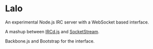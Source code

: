 # Lalo

An experimental Node.js IRC server with a WebSocket based interface.

A mashup between [IRCd.js](git://github.com/alexyoung/ircd.js.git) and [SocketStream](https://github.com/socketstream/socketstream).

Backbone.js and Bootstrap for the interface.
